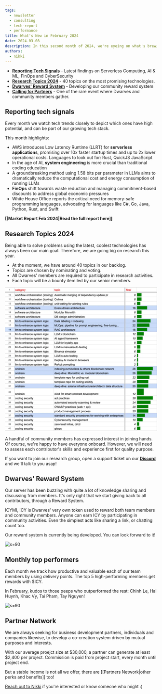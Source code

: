 ```yaml
---
tags:
  - newsletter
  - consulting
  - tech-report
  - performance
title: What's New in February 2024
date: 2024-03-08
description: In this second month of 2024, we're eyeing on what's brewing in the tech market, what's happening in our community and internally, the newest topics we're looking forward to researching and putting on the field, and expanding our partner network.
authors:
  - nikki
---
```


- **[Reporting Tech Signals](#reporting-tech-signals)** - Latest findings on Serverless Computing, AI & ML, FinOps and CyberSecurity
- **[Research Topics 2024](#research-topics-2024)** - 40 topics on the most promising technologies.
- **[Dwarves' Reward System](#dwarves-reward-system)** - Developing our community reward system
- **[Calling for Partners](#partner-network)** - One of the rare event where Dwarves and community members gather.

## Reporting tech signals
Every month we watch tech trends closely to depict which ones have high potential, and can be part of our growing tech stack.

This month highlights:

- AWS introduces Low Latency Runtime (LLRT) for **serverless applications**, promising over 10x faster startup times and up to 2x lower operational costs. Languages to look out for: Rust, QuickJS JavaScript
- In the age of AI, **system engineering** is more crucial than traditional coding education
- A groundbreaking method using 1.58 bits per parameter in LLMs aims to dramatically reduce the computational cost and energy consumption of running LLMs
- **FinOps** shift towards waste reduction and managing commitment-based discounts to address global economic pressures
- White House Office reports the critical need for memory-safe programming languages, advocating for languages like C#, Go, Java, Python, Rust, and Swift

**[[Market Report Feb 2024|Read the full report here]]**

## Research Topics 2024
Being able to solve problems using the latest, coolest technologies has always been our main goal. Therefore, we are going big on research this year.

- At the moment, we have around 40 topics in our backlog.
- Topics are chosen by nominating and voting.
- All Dwarves' members are required to participate in research activities.
- Each topic will be a bounty item led by our senior members.

![](assets/2024-whats-new-february_whats-new-february-2024-20240308101849109.webp)

A handful of community members has expressed interest in joining hands. Of course, we're happy to have everyone onboard. However, we will need to assess each contributor's skills and experience first for quality purpose.

If you want to join our research group, open a support ticket on our [**Discord**](https://discord.gg/dwarvesv) and we'll talk to you asap!

## Dwarves' Reward System
Our server has been buzzing with quite a lot of knowledge sharing and discussing from members. It's only right that we start giving back to all contributors, through a Reward System.

ICYMI, ICY is Dwarves' very own token used to reward both team members and community members. Anyone can earn ICY by participating in community activities. Even the simplest acts like sharing a link, or chatting count too.

Our reward system is currently being developed. You can look forward to it!

![](2024-whats-new-february_whats-new-february-2024-20240308101902325.webp 's=90')

## Monthly top performers
Each month we track how productive and valuable each of our team members by using delivery points. The top 5 high-performing members get rewards with $ICY. 

In February, kudos to those peeps who outperformed the rest: Chinh Le, Hai Huynh, Khac Vy, Tai Pham, Tay Nguyen!

![](2024-whats-new-february_whats-new-february-2024-20240308101913942.webp 's=90')

## Partner Network
We are always seeking for business development partners, individuals and companies likewise, to develop a co-creation system driven by mutual purposes and interests.

With our average proejct size at $30,000, a partner can generate at least $2,400 per project. Commission is paid from project start, every month until project end.

But a stable income is not all we offer, there are [[Partners Network|other perks and benefits]] too!

[Reach out to Nikki](mailto:nikki@d.foundation) if you're interested or know someone who might :)